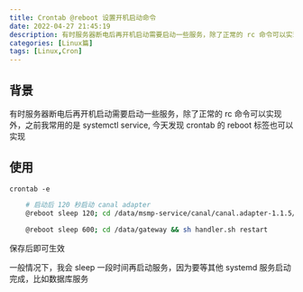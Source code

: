 ```yaml
---
title: Crontab @reboot 设置开机启动命令
date: 2022-04-27 21:45:19
description: 有时服务器断电后再开机启动需要启动一些服务，除了正常的 rc 命令可以实现外，之前我常用的是 systemctl service, 今天发现 crontab 的 reboot 标签也可以实现
categories: [Linux篇]
tags: [Linux,Cron]
---
```


<!-- more -->

## 背景
有时服务器断电后再开机启动需要启动一些服务，除了正常的 rc 命令可以实现外，之前我常用的是 systemctl service, 今天发现 crontab 的 reboot 标签也可以实现


## 使用

`crontab -e`


``` bash
    # 启动后 120 秒启动 canal adapter
    @reboot sleep 120; cd /data/msmp-service/canal/canal.adapter-1.1.5/bin && sh restart.sh
    
    @reboot sleep 600; cd /data/gateway && sh handler.sh restart
```


保存后即可生效

一般情况下，我会 sleep 一段时间再启动服务，因为要等其他 systemd 服务启动完成，比如数据库服务